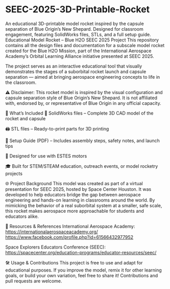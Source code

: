 # SEEC-2025-3D-Printable-Rocket
An educational 3D-printable model rocket inspired by the capsule separation of Blue Origin’s New Shepard. Designed for classroom engagement, featuring SolidWorks files, STLs, and a full setup guide.
Educational Model Rocket – Blue H2O SEEC 2025 Project
This repository contains all the design files and documentation for a subscale model rocket created for the Blue H2O Mission, part of the International Aerospace Academy’s Orbital Learning Alliance initiative presented at SEEC 2025.

The project serves as an interactive educational tool that visually demonstrates the stages of a suborbital rocket launch and capsule separation — aimed at bringing aerospace engineering concepts to life in the classroom.

⚠️ Disclaimer: This rocket model is inspired by the visual configuration and capsule separation style of Blue Origin’s New Shepard. It is not affiliated with, endorsed by, or representative of Blue Origin in any official capacity.

🚀 What’s Included
🧩 SolidWorks files – Complete 3D CAD model of the rocket and capsule

🖨️ STL files – Ready-to-print parts for 3D printing

📄 Setup Guide (PDF) – Includes assembly steps, safety notes, and launch tips

🔧 Designed for use with ESTES motors

🎓 Built for STEM/STEAM education, outreach events, or model rocketry projects

🌐 Project Background
This model was created as part of a virtual presentation for SEEC 2025, hosted by Space Center Houston. It was developed to help educators bridge the gap between aerospace engineering and hands-on learning in classrooms around the world. By mimicking the behavior of a real suborbital system at a smaller, safe scale, this rocket makes aerospace more approachable for students and educators alike.

🔗 Resources & References
International Aerospace Academy:
https://internationalaerospaceacademy.org/
https://www.facebook.com/profile.php?id=61566432977952

Space Explorers Educators Conference (SEEC):
https://spacecenter.org/education-programs/educator-resources/seec/

🛠️ Usage & Contributions
This project is free to use and adapt for educational purposes. If you improve the model, remix it for other learning goals, or build your own variation, feel free to share it! Contributions and pull requests are welcome.

